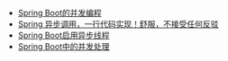 


# 

* [Spring Boot的并发编程](https://cloud.tencent.com/developer/article/1347245?from=information.detail.spring%E9%AB%98%E5%B9%B6%E5%8F%91)
* [Spring 异步调用，一行代码实现！舒服，不接受任何反驳](https://cloud.tencent.com/developer/article/1632359?from=article.detail.1347245)
* [Spring Boot启用异步线程](https://cloud.tencent.com/developer/article/1609499?from=article.detail.1632359)
* [Spring Boot中的并发处理](https://blog.happyhack.io/2019/08/30/springboot-concurrency/)
